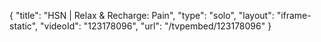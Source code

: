 {
    "title": "HSN | Relax & Recharge: Pain",
    "type": "solo",
    "layout": "iframe-static",
    "videoId": "123178096",
    "url": "\/tvpembed\/123178096"
}